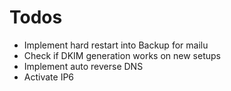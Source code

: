 # Todos
- Implement hard restart into Backup for mailu
- Check if DKIM generation works on new setups
- Implement auto reverse DNS
- Activate IP6